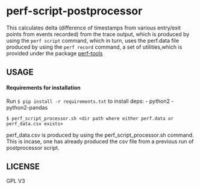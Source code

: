 # perf-script-postprocessor

This calculates delta (difference of timestamps from various
entry/exit points from events recorded) from the trace output,
which is produced by using the `perf script` command, which in turn,
uses the perf.data file produced by using the `perf record` command,
a set of utilities,which is provided under the package [perf-tools](https://github.com/brendangregg/perf-tools)

##

## USAGE

#### Requirements for installation

Run `$ pip install -r requirements.txt` to install deps:
    - python2
    - python2-pandas	

```
$ perf_script_processor.sh <dir path where either perf.data or perf_data.csv exists>
```

perf_data.csv is produced by using the perf_script_processor.sh command.
This is incase, one has already produced the csv file from a previous run
of postprocessor script.

## LICENSE

GPL V3
